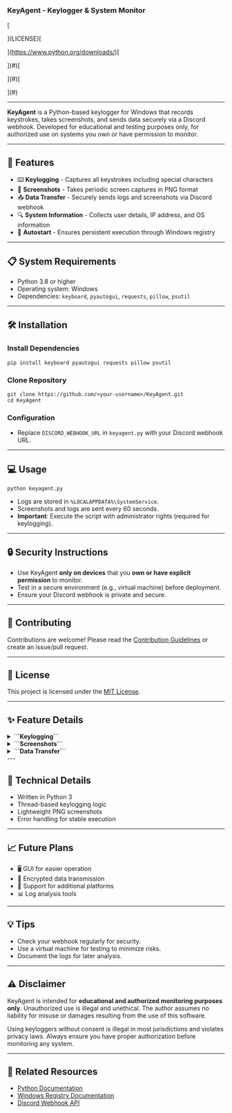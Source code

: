 ### KeyAgent - Keylogger & System Monitor

[

](LICENSE)[

](https://www.python.org/downloads/)[

](#)[

](#)[

](#)

---

**KeyAgent** is a Python-based keylogger for Windows that records keystrokes, takes screenshots, and sends data securely via a Discord webhook. Developed for educational and testing purposes only, for authorized use on systems you own or have permission to monitor.

---

## 🚀 Features

- ⌨️ **Keylogging** - Captures all keystrokes including special characters
- 📸 **Screenshots** - Takes periodic screen captures in PNG format
- 📤 **Data Transfer** - Securely sends logs and screenshots via Discord webhook
- 🔍 **System Information** - Collects user details, IP address, and OS information
- 🔄 **Autostart** - Ensures persistent execution through Windows registry


---

## 📋 System Requirements

- Python 3.8 or higher
- Operating system: Windows
- Dependencies: `keyboard`, `pyautogui`, `requests`, `pillow`, `psutil`


---

## 🛠️ Installation

### Install Dependencies

```shellscript
pip install keyboard pyautogui requests pillow psutil
```

### Clone Repository

```shellscript
git clone https://github.com/<your-username>/KeyAgent.git
cd KeyAgent
```

### Configuration

- Replace `DISCORD_WEBHOOK_URL` in `keyagent.py` with your Discord webhook URL.


---

## 💻 Usage

```shellscript
python keyagent.py
```

- Logs are stored in `%LOCALAPPDATA%\SystemService`.
- Screenshots and logs are sent every 60 seconds.
- **Important**: Execute the script with administrator rights (required for keylogging).


---

## 🔒 Security Instructions

- Use KeyAgent **only on devices** that you **own or have explicit permission** to monitor.
- Test in a secure environment (e.g., virtual machine) before deployment.
- Ensure your Discord webhook is private and secure.


---

## 🤝 Contributing

Contributions are welcome! Please read the [Contribution Guidelines](CONTRIBUTING.md) or create an issue/pull request.

---

## 📝 License

This project is licensed under the [MIT License](LICENSE).

---

## ✨ Feature Details

<details>`<summary>``<strong>`Keylogging`</strong>``</summary>`

- Detects standard and special characters (e.g., Enter, Backspace).
- Stores logs in a hidden file for security.


</details><details>`<summary>``<strong>`Screenshots`</strong>``</summary>`

- Creates PNG images every 5 minutes.
- Saves to `%LOCALAPPDATA%\SystemService\screenshots`.


</details><details>`<summary>``<strong>`Data Transfer`</strong>``</summary>`

- Splits logs into chunks for Discord compatibility.
- Deletes screenshots after successful upload.


</details>---

## 🔧 Technical Details

- Written in Python 3
- Thread-based keylogging logic
- Lightweight PNG screenshots
- Error handling for stable execution


---

## 📈 Future Plans

- 🖥️ GUI for easier operation
- 🔐 Encrypted data transmission
- 📡 Support for additional platforms
- 📊 Log analysis tools


---

## 💡 Tips

- Check your webhook regularly for security.
- Use a virtual machine for testing to minimize risks.
- Document the logs for later analysis.


---

## ⚠️ Disclaimer

KeyAgent is intended for **educational and authorized monitoring purposes only**. Unauthorized use is illegal and unethical. The author assumes no liability for misuse or damages resulting from the use of this software.

Using keyloggers without consent is illegal in most jurisdictions and violates privacy laws. Always ensure you have proper authorization before monitoring any system.

---

## 🔗 Related Resources

- [Python Documentation](https://docs.python.org/3/)
- [Windows Registry Documentation](https://docs.microsoft.com/en-us/windows/win32/sysinfo/registry)
- [Discord Webhook API](https://discord.com/developers/docs/resources/webhook)
